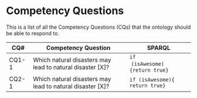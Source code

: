 # Competency Questions

This is a list of all the Competency Questions (CQs) that the ontology should be able to respond to.

CQ# | Competency Question | SPARQL
--- | ------------------- | ------
CQ1-1 | Which natural disasters may lead to natural disaster [X]? | `if`<br/>&nbsp;`(isAwesome)`<br/>`{return true}`
CQ2-1 | Which natural disasters may lead to natural disaster [X]? | `if (isAwesome){  return true}`

